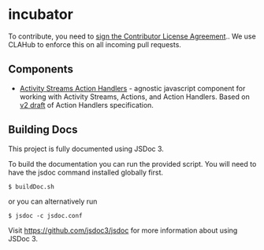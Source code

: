 incubator
=========
To contribute, you need to <a href="http://www.clahub.com/agreements/OpenSocial/incubator">sign the Contributor License Agreement</a>..  We use CLAHub to enforce this on all incoming pull requests.

## Components
- [Activity Streams Action Handlers](http://opensocial.org/projects/) - agnostic javascript component for working with Activity Streams, Actions, and Action Handlers.  Based on [v2 draft](http://www.ietf.org/id/draft-snell-activitystreams-actions-02.txt) of Action Handlers specification.

## Building Docs
This project is fully documented using JSDoc 3.

To build the documentation you can run the provided script.  You will need to have
the jsdoc command installed globally first.

    $ buildDoc.sh

or you can alternatively run

    $ jsdoc -c jsdoc.conf

Visit https://github.com/jsdoc3/jsdoc for more information about using JSDoc 3.
